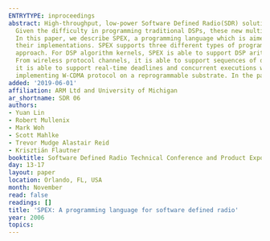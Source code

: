 ```yaml
---
ENTRYTYPE: inproceedings
abstract: High-throughput, low-power Software Defined Radio(SDR) solutions require multi-core SIMD DSP processors to meet real-time performance requirements.
  Given the difficulty in programming traditional DSPs, these new multi-core signal processors provide even greater challenges for programmers and compilers.
  In this paper, we describe SPEX, a programming language which is aimed at narrowing the semantic gap between the description of complex SDR systems and
  their implementations. SPEX supports three different types of programming semantics, allowing SDR solutions to be developed with a divide-and-conquer
  approach. For DSP algorithm kernels, SPEX is able to support DSP arithmetics and first-class vector and matrix variables with sequential language semantics.
  From wireless protocol channels, it is able to support sequences of data-processing computations with dataflow language semantics. And for protocol systems,
  it is able to support real-time deadlines and concurrent executions with synchronous language semantics. The design choices are motivated by our experience
  implementing W-CDMA protocol on a reprogrammable substrate. In the paper, we also briefly explain SPEX's compilation strategies.
added: '2019-06-01'
affiliation: ARM Ltd and University of Michigan
ar_shortname: SDR 06
authors:
- Yuan Lin
- Robert Mullenix
- Mark Woh
- Scott Mahlke
- Trevor Mudge Alastair Reid
- Krisztián Flautner
booktitle: Software Defined Radio Technical Conference and Product Exposition
day: 13-17
layout: paper
location: Orlando, FL, USA
month: November
read: false
readings: []
title: 'SPEX: A programming language for software defined radio'
year: 2006
topics:
---
```

